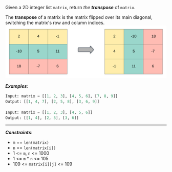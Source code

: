 Given a 2D integer list `matrix`, return _the **transpose**_ of `matrix`.

The **transpose** of a matrix is the matrix flipped over its main diagonal, switching the matrix's row and column indices.
![alt text](image.png)

**_Examples_**:
```python
Input: matrix = [[1, 2, 3], [4, 5, 6], [7, 8, 9]]
Output: [[1, 4, 7], [2, 5, 8], [3, 6, 9]]

Input: matrix = [[1, 2, 3], [4, 5, 6]]
Output: [[1, 4], [2, 5], [3, 6]]
```
---
**_Constraints_**:
- `m` == `len(matrix)`
- `n` == `len(matrix[i])`
- 1 <= `m`, `n` <= 1000
- 1 <= `m` * `n` <= 105
- 109 <= `matrix[i][j]` <= 109